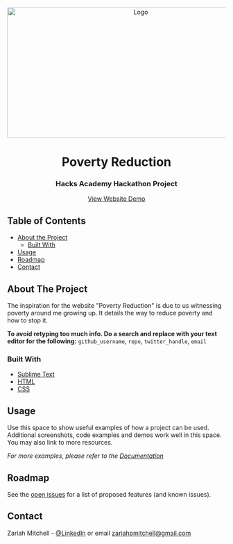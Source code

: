 
<!-- PROJECT LOGO -->

<br />
<p align="center">
  <a href="https://github.com/github_username/repo">
    <img src="https://challengepost-s3-challengepost.netdna-ssl.com/photos/production/software_photos/000/950/627/datas/gallery.jpg" alt="Logo" width="600" height="300">
  </a>

  <h1 align="center">Poverty Reduction</h1>
  <h3 align="center">Hacks Academy Hackathon Project</h3>

 <center> <p align="center">
    <a href="https://povertyreduction.netlify.app">View Website Demo</a>
    
  </p>
</p></center>



<!-- TABLE OF CONTENTS -->
## Table of Contents

* [About the Project](#about-the-project)
  * [Built With](#built-with)
* [Usage](#usage)
* [Roadmap](#roadmap)
* [Contact](#contact)






<!-- ABOUT THE PROJECT -->
## About The Project

The inspiration for the website "Poverty Reduction" is due to us witnessing poverty around me growing up. 
It details the way to reduce poverty and how to stop it.



**To avoid retyping too much info. Do a search and replace with your text editor for the following:**
`github_username`, `repo`, `twitter_handle`, `email`


### Built With

* [Sublime Text](https://www.sublimetext.com/)
* [HTML](https://www.google.com/search?rlz=1C1CHBF_enUS871US871&sxsrf=ALeKk00nO-Fp4HtJ260lRLkPJe03hpfBIQ%3A1594524411462&ei=-4IKX93QG9r0tAbxvIW4Bg&q=HTML&oq=HTML&gs_lcp=CgZwc3ktYWIQAzIICAAQsQMQkQIyBQgAEJECMgoIABCxAxAUEIcCMgUIABCxAzIFCAAQsQMyBQgAELEDMgUIABCxAzIFCAAQsQMyBQgAELEDMgUIABCxAzoHCAAQsAMQQzoECCMQJzoCCAA6BwgjEOoCECc6CAgAELEDEIMBOggILhCxAxCDAVCkBFjdF2DMHGgDcAB4BIAB3wGIAbwLkgEFNS42LjGYAQCgAQGqAQdnd3Mtd2l6sAEK&sclient=psy-ab&ved=0ahUKEwiduoWp4sbqAhVaOs0KHXFeAWcQ4dUDCAw&uact=5)
* [CSS](https://www.google.com/search?rlz=1C1CHBF_enUS871US871&sxsrf=ALeKk01IhY0d3MOTG8gYcLkmBDsP_1_Qsw%3A1594524550927&ei=hoMKX8aSOIG6tAaMiJaACg&q=CSS&oq=CSS&gs_lcp=CgZwc3ktYWIQAzIFCAAQkQIyBQgAEJECMgcIABAUEIcCMgUIABCxAzICCAAyBQgAELEDMgUIABCxAzIFCAAQsQMyBQgAELEDMgUIABCxAzoHCAAQRxCwAzoHCCMQ6gIQJzoECCMQJzoICAAQsQMQgwE6BQguELEDOgIILlD6jgRY8pgEYP-aBGgEcAB4AIABsgGIAeACkgEDMi4xmAEAoAEBqgEHZ3dzLXdperABCg&sclient=psy-ab&ved=0ahUKEwjG7cXr4sbqAhUBHc0KHQyEBaAQ4dUDCAw&uact=5)




<!-- USAGE EXAMPLES -->
## Usage

Use this space to show useful examples of how a project can be used. Additional screenshots, code examples and demos work well in this space. You may also link to more resources.

_For more examples, please refer to the [Documentation](https://example.com)_



<!-- ROADMAP -->
## Roadmap

See the [open issues](https://github.com/github_username/repo/issues) for a list of proposed features (and known issues).




<!-- CONTACT -->
## Contact

Zariah Mitchell - [@LinkedIn](https://www.linkedin.com/in/zariah-mitchell-2455801a8/) or email zariahpmitchell@gmail.com
